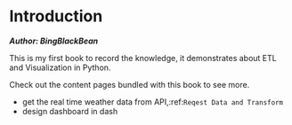 # Introduction
***Author: BingBlackBean***

This is my first book to record the knowledge, it demonstrates about ETL and Visualization in Python.

Check out the content pages bundled with this book to see more.

- get the real time weather data from API,:ref:`Reqest Data and Transform`
- design dashboard in dash
